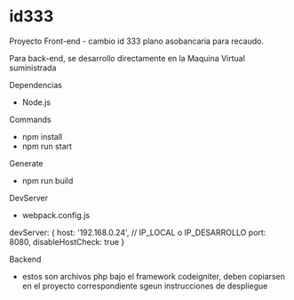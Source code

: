 # id333
Proyecto Front-end - cambio id 333
plano asobancaria para recaudo.

Para back-end, se desarrollo directamente en la Maquina Virtual suministrada

Dependencias
- Node.js

Commands

- npm install
- npm run start

Generate

- npm run build

DevServer

- webpack.config.js

 devServer: {
        host: '192.168.0.24', // IP_LOCAL o IP_DESARROLLO
        port: 8080,
        disableHostCheck: true
    }

Backend

- estos son archivos php bajo el framework codeigniter, deben copiarsen en el proyecto correspondiente sgeun instrucciones de despliegue
